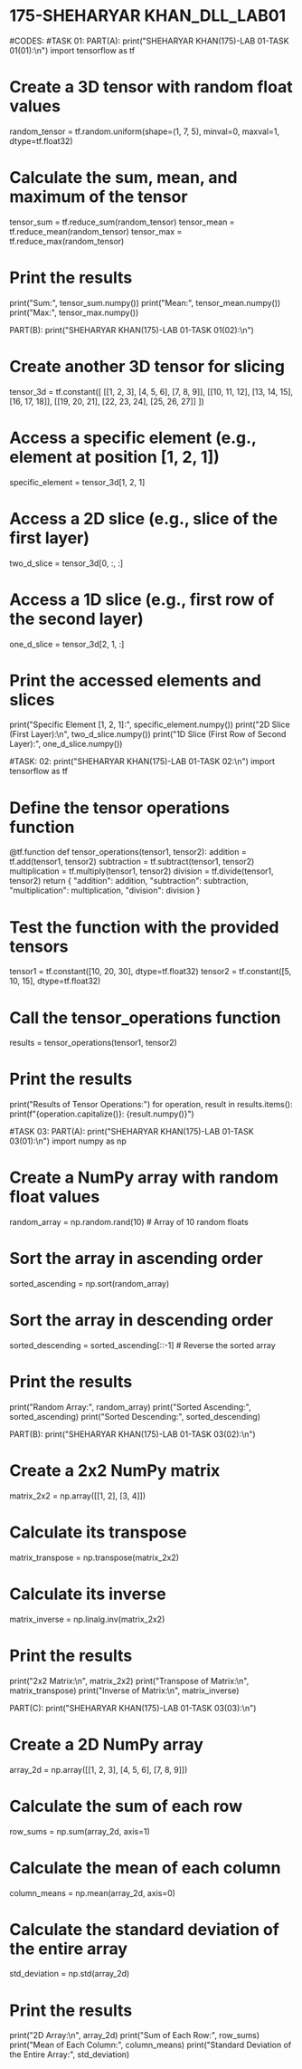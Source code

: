 # 175-SHEHARYAR KHAN_DLL_LAB01

#CODES:
#TASK 01:
PART(A):
print("SHEHARYAR KHAN(175)-LAB 01-TASK 01(01):\n")
import tensorflow as tf
# Create a 3D tensor with random float values
random_tensor = tf.random.uniform(shape=(1, 7, 5), minval=0, maxval=1, dtype=tf.float32)
# Calculate the sum, mean, and maximum of the tensor
tensor_sum = tf.reduce_sum(random_tensor)
tensor_mean = tf.reduce_mean(random_tensor)
tensor_max = tf.reduce_max(random_tensor)
# Print the results
print("Sum:", tensor_sum.numpy())
print("Mean:", tensor_mean.numpy())
print("Max:", tensor_max.numpy())

PART(B):
print("SHEHARYAR KHAN(175)-LAB 01-TASK 01(02):\n")
# Create another 3D tensor for slicing
tensor_3d = tf.constant([
    [[1, 2, 3], [4, 5, 6], [7, 8, 9]],
    [[10, 11, 12], [13, 14, 15], [16, 17, 18]],
    [[19, 20, 21], [22, 23, 24], [25, 26, 27]]
])
# Access a specific element (e.g., element at position [1, 2, 1])
specific_element = tensor_3d[1, 2, 1]
# Access a 2D slice (e.g., slice of the first layer)
two_d_slice = tensor_3d[0, :, :]
# Access a 1D slice (e.g., first row of the second layer)
one_d_slice = tensor_3d[2, 1, :]
# Print the accessed elements and slices
print("Specific Element [1, 2, 1]:", specific_element.numpy())
print("2D Slice (First Layer):\n", two_d_slice.numpy())
print("1D Slice (First Row of Second Layer):", one_d_slice.numpy())

#TASK: 02:
print("SHEHARYAR KHAN(175)-LAB 01-TASK 02:\n")
import tensorflow as tf
# Define the tensor operations function
@tf.function
def tensor_operations(tensor1, tensor2):
    addition = tf.add(tensor1, tensor2)
    subtraction = tf.subtract(tensor1, tensor2)
    multiplication = tf.multiply(tensor1, tensor2)
    division = tf.divide(tensor1, tensor2)
    return {
        "addition": addition,
        "subtraction": subtraction,
        "multiplication": multiplication,
        "division": division
    }
# Test the function with the provided tensors
tensor1 = tf.constant([10, 20, 30], dtype=tf.float32)
tensor2 = tf.constant([5, 10, 15], dtype=tf.float32)
# Call the tensor_operations function
results = tensor_operations(tensor1, tensor2)
# Print the results
print("Results of Tensor Operations:")
for operation, result in results.items():
    print(f"{operation.capitalize()}: {result.numpy()}")

#TASK 03:
PART(A):
print("SHEHARYAR KHAN(175)-LAB 01-TASK 03(01):\n")
import numpy as np
# Create a NumPy array with random float values
random_array = np.random.rand(10)  # Array of 10 random floats
# Sort the array in ascending order
sorted_ascending = np.sort(random_array)
# Sort the array in descending order
sorted_descending = sorted_ascending[::-1]  # Reverse the sorted array
# Print the results
print("Random Array:", random_array)
print("Sorted Ascending:", sorted_ascending)
print("Sorted Descending:", sorted_descending)

PART(B):
print("SHEHARYAR KHAN(175)-LAB 01-TASK 03(02):\n")
# Create a 2x2 NumPy matrix
matrix_2x2 = np.array([[1, 2], [3, 4]])
# Calculate its transpose
matrix_transpose = np.transpose(matrix_2x2)
# Calculate its inverse
matrix_inverse = np.linalg.inv(matrix_2x2)
# Print the results
print("2x2 Matrix:\n", matrix_2x2)
print("Transpose of Matrix:\n", matrix_transpose)
print("Inverse of Matrix:\n", matrix_inverse)

PART(C):
print("SHEHARYAR KHAN(175)-LAB 01-TASK 03(03):\n")
# Create a 2D NumPy array
array_2d = np.array([[1, 2, 3], [4, 5, 6], [7, 8, 9]])
# Calculate the sum of each row
row_sums = np.sum(array_2d, axis=1)
# Calculate the mean of each column
column_means = np.mean(array_2d, axis=0)
# Calculate the standard deviation of the entire array
std_deviation = np.std(array_2d)
# Print the results
print("2D Array:\n", array_2d)
print("Sum of Each Row:", row_sums)
print("Mean of Each Column:", column_means)
print("Standard Deviation of the Entire Array:", std_deviation)
